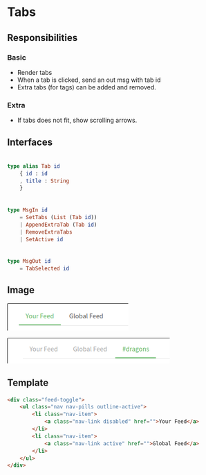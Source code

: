# Tabs

## Responsibilities

### Basic

- Render tabs
- When a tab is clicked, send an out msg with tab id
- Extra tabs (for tags) can be added and removed.

### Extra

- If tabs does not fit, show scrolling arrows.

## Interfaces

```elm

type alias Tab id
    { id : id
    , title : String
    }


type MsgIn id
    = SetTabs (List (Tab id))
    | AppendExtraTab (Tab id)
    | RemoveExtraTabs
    | SetActive id


type MsgOut id
    = TabSelected id

```

## Image

![Tabs screenshot](img/Tabs1.png)

![Tabs screenshot with extra tab](img/Tabs2.png)

## Template

```html
<div class="feed-toggle">
    <ul class="nav nav-pills outline-active">
        <li class="nav-item">
            <a class="nav-link disabled" href="">Your Feed</a>
        </li>
        <li class="nav-item">
            <a class="nav-link active" href="">Global Feed</a>
        </li>
    </ul>
</div>
```

